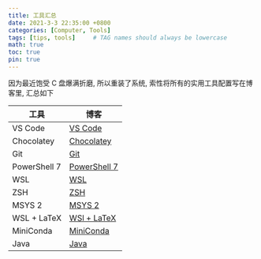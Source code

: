 ```yaml
---
title: 工具汇总
date: 2021-3-3 22:35:00 +0800
categories: [Computer, Tools]
tags: [tips, tools]     # TAG names should always be lowercase
math: true
toc: true
pin: true
---
```


因为最近饱受 C 盘爆满折磨, 所以重装了系统, 索性将所有的实用工具配置写在博客里, 汇总如下

| 工具         | 博客                                                          |
| ------------ | ------------------------------------------------------------- |
| VS Code      | [VS Code     ](https://fr4nk1in-ustc.github.io/posts/vscode/) |
| Chocolatey   | [Chocolatey  ](https://fr4nk1in-ustc.github.io/posts/choco/)  |
| Git          | [Git         ](https://fr4nk1in-ustc.github.io/posts/git/)    |
| PowerShell 7 | [PowerShell 7](https://fr4nk1in-ustc.github.io/posts/pwsh7/)  |
| WSL          | [WSL         ](https://fr4nk1in-ustc.github.io/posts/wsl/)    |
| ZSH          | [ZSH         ](https://fr4nk1in-ustc.github.io/posts/zsh/)    |
| MSYS 2       | [MSYS 2      ](https://fr4nk1in-ustc.github.io/posts/msys2/)  |
| WSL + LaTeX  | [WSl + LaTeX ](https://fr4nk1in-ustc.github.io/posts/LaTeX/)  |
| MiniConda    | [MiniConda   ](https://fr4nk1in-ustc.github.io/posts/conda)   |
| Java         | [Java        ](https://fr4nk1in-ustc.github.io/posts/java)    |
